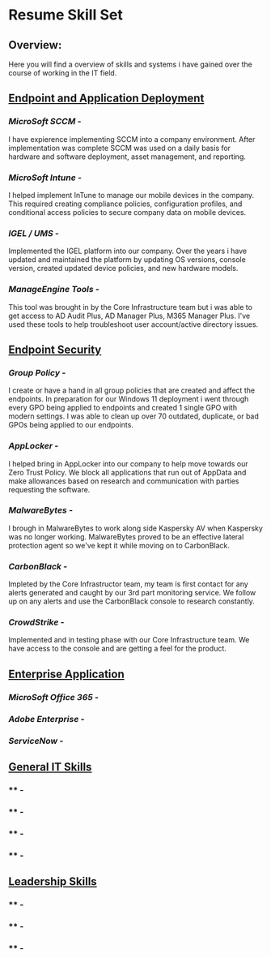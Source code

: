 # Resume Skill Set

## Overview:
Here you will find a overview of skills and systems i have gained over the course of working in the IT field.

## <ins>Endpoint and Application Deployment</ins>
### *MicroSoft SCCM* - 
I have expierence implementing SCCM into a company environment. After implementation was complete SCCM was used on a daily basis for hardware and software deployment, asset management, and reporting.
### *MicroSoft Intune* - 
I helped implement InTune to manage our mobile devices in the company. This required creating compliance policies, configuration profiles, and conditional access policies to secure company data on mobile devices.
### *IGEL / UMS* - 
Implemented the IGEL platform into our company. Over the years i have updated and maintained the platform by updating OS versions, console version, created updated device policies, and new hardware models.
### *ManageEngine Tools* - 
This tool was brought in by the Core Infrastructure team but i was able to get access to AD Audit Plus, AD Manager Plus, M365 Manager Plus. I've used these tools to help troubleshoot user account/active directory issues.

## <ins>Endpoint Security</ins>
### *Group Policy* - 
I create or have a hand in all group policies that are created and affect the endpoints. In preparation for our Windows 11 deployment i went through every GPO being applied to endpoints and created 1 single GPO with modern settings. I was able to clean up over 70 outdated, duplicate, or bad GPOs being applied to our endpoints.
### *AppLocker* - 
I helped bring in AppLocker into our company to help move towards our Zero Trust Policy. We block all applications that run out of AppData and make allowances based on research and communication with parties requesting the software.
### *MalwareBytes* - 
I brough in MalwareBytes to work along side Kaspersky AV when Kaspersky was no longer working. MalwareBytes proved to be an effective lateral protection agent so we've kept it while moving on to CarbonBlack.
### *CarbonBlack* - 
Impleted by the Core Infrastructor team, my team is first contact for any alerts generated and caught by our 3rd part monitoring service. We follow up on any alerts and use the CarbonBlack console to research constantly.
### *CrowdStrike* - 
Implemented and in testing phase with our Core Infrastructure team. We have access to the console and are getting a feel for the product.

## <ins>Enterprise Application</ins>
### *MicroSoft Office 365* - 
### *Adobe Enterprise* - 
### *ServiceNow* -

## <ins>General IT Skills</ins>
### ** -
### ** -
### ** -
### ** -

## <ins>Leadership Skills</ins>
### ** -
### ** -
### ** -
